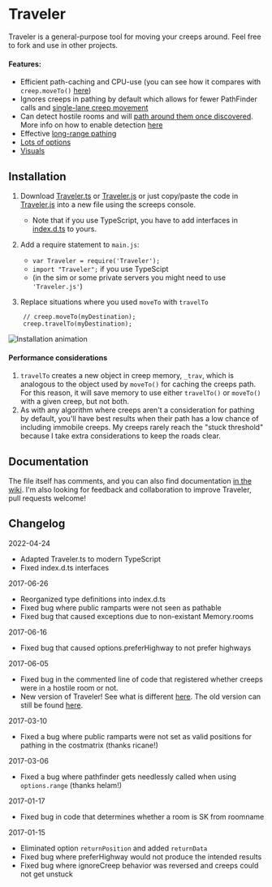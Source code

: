 # Traveler

Traveler is a general-purpose tool for moving your creeps around. Feel free to fork and use in other projects.

#### Features:
* Efficient path-caching and CPU-use (you can see how it compares with `creep.moveTo()` [here](https://github.com/bonzaiferroni/bonzAI/wiki/Improving-on-moveTo's-efficiency))
* Ignores creeps in pathing by default which allows for fewer PathFinder calls and [single-lane creep movement](https://github.com/bonzaiferroni/screepswiki/blob/master/gifs/s33-moveTo.gif)
* Can detect hostile rooms and will [path around them once discovered](https://github.com/bonzaiferroni/bonzAI/wiki/Improving-on-moveTo's-efficiency#long-distances-path-length-400). More info on how to enable detection [here](https://github.com/bonzaiferroni/Traveler/wiki/Improving-Traveler:-Important-Changes#hostile-room-avoidance)
* Effective [long-range pathing](https://github.com/bonzaiferroni/bonzAI/wiki/Improving-on-moveTo's-efficiency#very-long-distances-path-length-1200) 
* [Lots of options](https://github.com/bonzaiferroni/Traveler/wiki/Traveler-API)
* [Visuals](https://github.com/bonzaiferroni/Traveler/wiki/Improving-Traveler:-Features#show-your-path)

## Installation

1. Download [Traveler.ts](https://github.com/screepers/Traveler/blob/master/Traveler.ts) or [Traveler.js](https://github.com/screepers/Traveler/blob/master/Traveler.js) or just copy/paste the code in [Traveler.js](https://raw.githubusercontent.com/screepers/Traveler/master/Traveler.js) into a new file using the screeps console.
    * Note that if you use TypeScript, you have to add interfaces in [index.d.ts](https://raw.githubusercontent.com/screepers/Traveler/master/index.d.ts) to yours.

2. Add a require statement to `main.js`: 
    * `var Traveler = require('Traveler');`
    * `import "Traveler";` if you use TypeScipt
    * (in the sim or some private servers you might need to use `'Traveler.js'`)
3. Replace situations where you used `moveTo` with `travelTo`
```
    // creep.moveTo(myDestination);
    creep.travelTo(myDestination);
```

![Installation animation](http://i.imgur.com/hUu0ozU.gif)

#### Performance considerations
1. `travelTo` creates a new object in creep memory, `_trav`, which is analogous to the object used by `moveTo()` for caching the creeps path. For this reason, it will save memory to use either `travelTo()` or `moveTo()` with a given creep, but not both.
2. As with any algorithm where creeps aren't a consideration for pathing by default, you'll have best results when their path has a low chance of including immobile creeps. My creeps rarely reach the "stuck threshold" because I take extra considerations to keep the roads clear.

## Documentation

The file itself has comments, and you can also find documentation [in the wiki](https://github.com/bonzaiferroni/Traveler/wiki/Traveler-API). I'm also looking for feedback and collaboration to improve Traveler, pull requests welcome!

## Changelog
2022-04-24
* Adapted Traveler.ts to modern TypeScript
* Fixed index.d.ts interfaces

2017-06-26
* Reorganized type definitions into index.d.ts
* Fixed bug where public ramparts were not seen as pathable
* Fixed bug that caused exceptions due to non-existant Memory.rooms

2017-06-16
* Fixed bug that caused options.preferHighway to not prefer highways

2017-06-05
* Fixed bug in the commented line of code that registered whether creeps were in a hostile room or not.
* New version of Traveler! See what is different [here](https://github.com/bonzaiferroni/Traveler/wiki/Improving-Traveler). The old version can still be found [here](https://github.com/bonzaiferroni/bonzAI/wiki/Traveler-API).

2017-03-10
* Fixed a bug where public ramparts were not set as valid positions for pathing in the costmatrix (thanks ricane!)

2017-03-06
* Fixed a bug where pathfinder gets needlessly called when using `options.range` (thanks helam!)

2017-01-17
* Fixed bug in code that determines whether a room is SK from roomname

2017-01-15
* Eliminated option `returnPosition` and added `returnData`
* Fixed bug where preferHighway would not produce the intended results
* Fixed bug where ignoreCreep behavior was reversed and creeps could not get unstuck 

